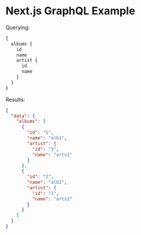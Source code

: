 # Next.js GraphQL Example

Querying:

```graphql
{
  albums {
    id
    name
    artist {
      id
      name
    }
  }
}
```
Results:

```json
{
  "data": {
    "albums": [
      {
        "id": "1",
        "name": "alb1",
        "artist": {
          "id": "1",
          "name": "arts1"
        }
      },
      {
        "id": "2",
        "name": "alb2",
        "artist": {
          "id": "1",
          "name": "arts1"
        }
      }
    ]
  }
}
```
